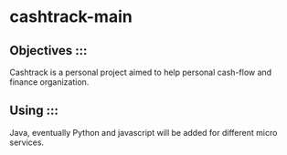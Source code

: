 # cashtrack-main

## Objectives :::
Cashtrack is a personal project aimed to help personal cash-flow and finance organization.

## Using :::
Java, eventually Python and javascript will be added for different micro services.
